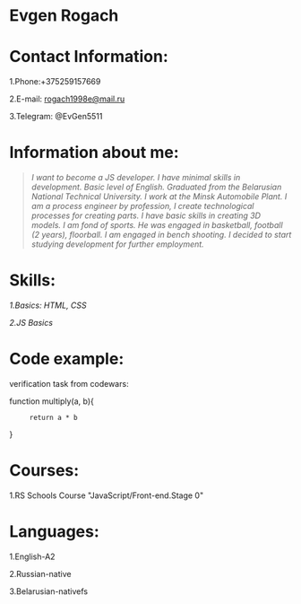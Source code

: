 Evgen Rogach
====
Contact Information:
===
1.Phone:+375259157669

2.E-mail: rogach1998e@mail.ru

3.Telegram: @EvGen5511

Information about me:
===
>*I want to become a JS developer. I have minimal skills in development. Basic level of English.
Graduated
from the Belarusian National Technical University. I work at the Minsk Automobile Plant. I am a
process
engineer by profession, I create technological processes for creating parts. I have basic skills in
creating 3D models. I am fond of sports. He was engaged in basketball, football (2 years),
floorball. I
am engaged in bench shooting. I decided to start studying development for further employment.*

Skills:
====
*1.Basics: HTML, CSS*



*2.JS Basics*



Code example:
====

verification task from codewars:

function multiply(a, b){
		 
		 return a * b
		
    
}

Courses:
===
1.RS Schools Course "JavaScript/Front-end.Stage 0"

Languages:
====

1.English-A2

2.Russian-native

3.Belarusian-nativefs
